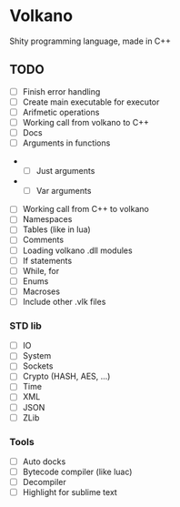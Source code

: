 # Volkano
Shity programming language, made in C++

## TODO
- [ ] Finish error handling
- [ ] Create main executable for executor
- [ ] Arifmetic operations
- [ ] Working call from volkano to C++
- [ ] Docs
- [ ] Arguments in functions
- - [ ] Just arguments
- - [ ] Var arguments
- [ ] Working call from C++ to volkano
- [ ] Namespaces
- [ ] Tables (like in lua)
- [ ] Comments
- [ ] Loading volkano .dll modules
- [ ] If statements
- [ ] While, for
- [ ] Enums
- [ ] Macroses
- [ ] Include other .vlk files

### STD lib
- [ ] IO
- [ ] System
- [ ] Sockets
- [ ] Crypto (HASH, AES, ...)
- [ ] Time
- [ ] XML
- [ ] JSON
- [ ] ZLib

### Tools
- [ ] Auto docks
- [ ] Bytecode compiler (like luac)
- [ ] Decompiler
- [ ] Highlight for sublime text
